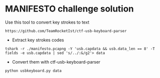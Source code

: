 # MANIFESTO challenge solution

Use this tool to convert key strokes to text

`https://github.com/TeamRocketIst/ctf-usb-keyboard-parser`

- Extract key strokes codes

`tshark -r ./manifesto.pcapng -Y 'usb.capdata && usb.data_len == 8' -T fields -e usb.capdata | sed 's/../:&/g2'> data`

- Convert them with ctf-usb-keyboard-parser

`python usbkeyboard.py data`
